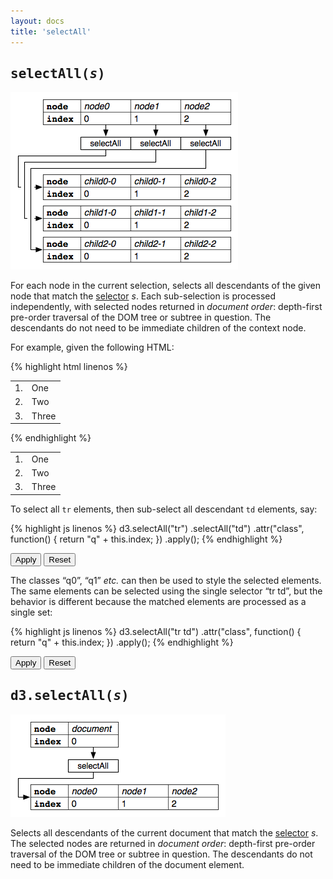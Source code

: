 ```yaml
---
layout: docs
title: 'selectAll'
---
```


## <tt>selectAll(<i>s</i>)</tt>

![selectAll](selectAll.png)

For each node in the current selection, selects all descendants of the given
node that match the [selector](http://www.w3.org/TR/css3-selectors/) *s*. Each
sub-selection is processed independently, with selected nodes returned in
*document order*: depth-first pre-order traversal of the DOM tree or subtree in
question. The descendants do not need to be immediate children of the context
node.

For example, given the following HTML:

{% highlight html linenos %}
<table class="cat">
  <tr><td>1.</td><td>One</td></tr>
  <tr><td>2.</td><td>Two</td></tr>
  <tr><td>3.</td><td>Three</td></tr>
</table>
{% endhighlight %}

<style type="text/css">
.q0{background:#1f77b4}
.q1{background:#ff7f0e}
.q2{background:#2ca02c}
.q3{background:#d62728}
.q4{background:#9467bd}
.q5{background:#8c564b}
.q6{background:#e377c2}
.q7{background:#7f7f7f}
.q8{background:#bcbd22}
.q9{background:#17becf}
</style>

<div class="highlight ex">
  <table class="cat">
    <tr><td>1.</td><td>One</td></tr>
    <tr><td>2.</td><td>Two</td></tr>
    <tr><td>3.</td><td>Three</td></tr>
  </table>
</div>

To select all `tr` elements, then sub-select all descendant `td` elements, say:

{% highlight js linenos %}
d3.selectAll("tr")
  .selectAll("td")
    .attr("class", function() { return "q" + this.index; })
    .apply();
{% endhighlight %}

<div class="highlight ex">
  <button onclick="d3.selectAll('tr').selectAll('td').attr('class', function() { return 'q' + this.index; }).apply()">
    Apply
  </button>
  <button onclick="d3.selectAll('tr').selectAll('td').attr('class', null).apply()">
    Reset
  </button>
</div>

The classes &ldquo;q0&rdquo;, &ldquo;q1&rdquo; *etc.* can then be used to style
the selected elements. The same elements can be selected using the single
selector &ldquo;tr td&rdquo;, but the behavior is different because the matched
elements are processed as a single set:

{% highlight js linenos %}
d3.selectAll("tr td")
    .attr("class", function() { return "q" + this.index; })
    .apply();
{% endhighlight %}

<div class="highlight ex">
  <button onclick="d3.selectAll('tr td').attr('class', function() { return 'q' + this.index; }).apply()">
    Apply
  </button>
  <button onclick="d3.selectAll('tr td').attr('class', null).apply()">
    Reset
  </button>
</div>

## <tt>d3.selectAll(<i>s</i>)</tt>

![selectAll](selectAll-init.png)

Selects all descendants of the current document that match the
[selector](http://www.w3.org/TR/css3-selectors/) *s*. The selected nodes are
returned in *document order*: depth-first pre-order traversal of the DOM tree or
subtree in question. The descendants do not need to be immediate children of the
document element.
